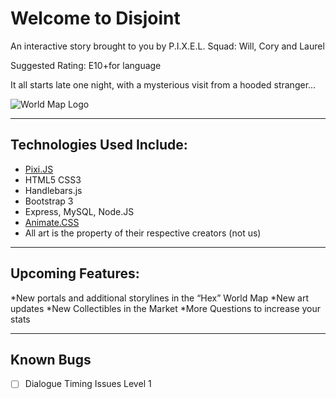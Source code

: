 

# Welcome to Disjoint

An interactive story brought to you by P.I.X.E.L. Squad:  Will, Cory and Laurel 

Suggested Rating:  E10+for language 

It all starts late one night, with a mysterious visit from a hooded stranger…

![World Map Logo](https://github.com/cbaddeley/Disjoint/blob/master/public/assets/img/logo.png)

_________________________________________
## Technologies Used Include:  

* [Pixi.JS](www.pixijs.com)
* HTML5 CSS3
* Handlebars.js 
* Bootstrap 3 
* Express, MySQL, Node.JS 
* [Animate.CSS](https://daneden.github.io/animate.css/)
* All art is the property of their respective creators (not us)
__________________________________
## Upcoming Features:
*New portals and additional storylines in the “Hex” World Map
*New art updates 
*New Collectibles in the Market 
*More Questions to increase your stats 
__________________________________
## Known Bugs
- [ ] Dialogue Timing Issues Level 1

